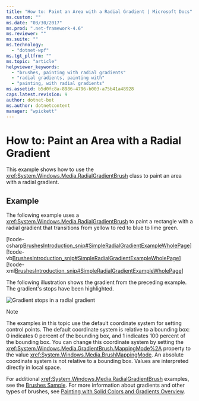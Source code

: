```yaml
---
title: "How to: Paint an Area with a Radial Gradient | Microsoft Docs"
ms.custom: ""
ms.date: "03/30/2017"
ms.prod: ".net-framework-4.6"
ms.reviewer: ""
ms.suite: ""
ms.technology: 
  - "dotnet-wpf"
ms.tgt_pltfrm: ""
ms.topic: "article"
helpviewer_keywords: 
  - "brushes, painting with radial gradients"
  - "radial gradients, painting with"
  - "painting, with radial gradients"
ms.assetid: b5d0fc8a-8986-4796-b003-a75b41a48928
caps.latest.revision: 9
author: dotnet-bot
ms.author: dotnetcontent
manager: "wpickett"
---
```

# How to: Paint an Area with a Radial Gradient
This example shows how to use the <xref:System.Windows.Media.RadialGradientBrush> class to paint an area with a radial gradient.  
  
## Example  
 The following example uses a <xref:System.Windows.Media.RadialGradientBrush> to paint a rectangle with a radial gradient that transitions from yellow to red to blue to lime green.  
  
 [!code-csharp[BrushesIntroduction_snip#SimpleRadialGradientExampleWholePage](../../../../samples/snippets/csharp/VS_Snippets_Wpf/BrushesIntroduction_snip/CSharp/RadialGradientBrushSnippet.cs#simpleradialgradientexamplewholepage)]
 [!code-vb[BrushesIntroduction_snip#SimpleRadialGradientExampleWholePage](../../../../samples/snippets/visualbasic/VS_Snippets_Wpf/BrushesIntroduction_snip/visualbasic/radialgradientbrushsnippet.vb#simpleradialgradientexamplewholepage)]
 [!code-xml[BrushesIntroduction_snip#SimpleRadialGradientExampleWholePage](../../../../samples/snippets/xaml/VS_Snippets_Wpf/BrushesIntroduction_snip/XAML/RadialGradientBrushSnippet.xaml#simpleradialgradientexamplewholepage)]  
  
 The following illustration shows the gradient from the preceding example. The gradient's stops have been highlighted.  
  
 ![Gradient stops in a radial gradient](../../../../docs/framework/wpf/graphics-multimedia/media/wcpsdk-graphicsmm-4gradientstops-rg.png "wcpsdk_graphicsmm_4gradientstops_rg")  
  
> [!NOTE]
>  The examples in this topic use the default coordinate system for setting control points. The default coordinate system is relative to a bounding box: 0 indicates 0 percent of the bounding box, and 1 indicates 100 percent of the bounding box. You can change this coordinate system by setting the <xref:System.Windows.Media.GradientBrush.MappingMode%2A> property to the value <xref:System.Windows.Media.BrushMappingMode>. An absolute coordinate system is not relative to a bounding box. Values are interpreted directly in local space.  
  
 For additional <xref:System.Windows.Media.RadialGradientBrush> examples, see the [Brushes Sample](http://go.microsoft.com/fwlink/?LinkID=159973). For more information about gradients and other types of brushes, see [Painting with Solid Colors and Gradients Overview](../../../../docs/framework/wpf/graphics-multimedia/painting-with-solid-colors-and-gradients-overview.md).